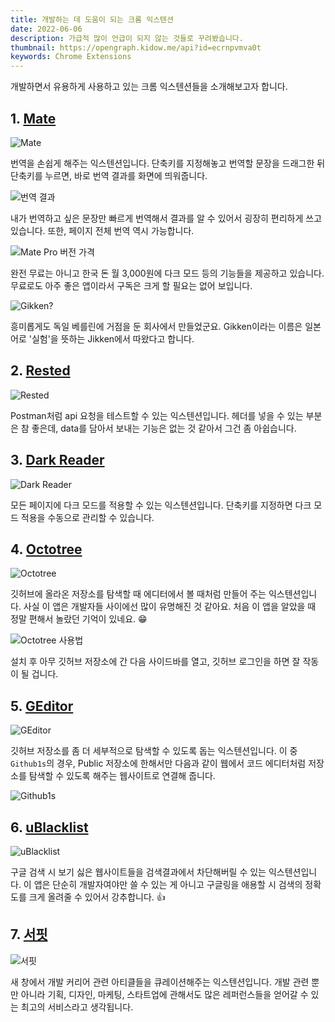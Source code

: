```yaml
---
title: 개발하는 데 도움이 되는 크롬 익스텐션
date: 2022-06-06
description: 가급적 많이 언급이 되지 않는 것들로 꾸려봤습니다.
thumbnail: https://opengraph.kidow.me/api?id=ecrnpvmva0t
keywords: Chrome Extensions
---
```


개발하면서 유용하게 사용하고 있는 크롬 익스텐션들을 소개해보고자 합니다.

## 1. [Mate](https://chrome.google.com/webstore/detail/mate-translate-%E2%80%93-translat/ihmgiclibbndffejedjimfjmfoabpcke)

![Mate](mate.png)

번역을 손쉽게 해주는 익스텐션입니다. 단축키를 지정해놓고 번역할 문장을 드래그한 뒤 단축키를 누르면, 바로 번역 결과를 화면에 띄워줍니다.

![번역 결과](mate.gif)

내가 번역하고 싶은 문장만 빠르게 번역해서 결과를 알 수 있어서 굉장히 편리하게 쓰고 있습니다. 또한, 페이지 전체 번역 역시 가능합니다.

![Mate Pro 버전 가격](mate_pro.png)

완전 무료는 아니고 한국 돈 월 3,000원에 다크 모드 등의 기능들을 제공하고 있습니다. 무료로도 아주 좋은 앱이라서 구독은 크게 할 필요는 없어 보입니다.

![Gikken?](gikken.png)

흥미롭게도 독일 베를린에 거점을 둔 회사에서 만들었군요. Gikken이라는 이름은 일본어로 '실험'을 뜻하는 Jikken에서 따왔다고 합니다.

## 2. [Rested](https://chrome.google.com/webstore/detail/rested/eelcnbccaccipfolokglfhhmapdchbfg)

![Rested](rested.png)

Postman처럼 api 요청을 테스트할 수 있는 익스텐션입니다. 헤더를 넣을 수 있는 부분은 참 좋은데, data를 담아서 보내는 기능은 없는 것 같아서 그건 좀 아쉽습니다.

## 3. [Dark Reader](https://chrome.google.com/webstore/detail/dark-reader/eimadpbcbfnmbkopoojfekhnkhdbieeh)

![Dark Reader](dark_reader.png)

모든 페이지에 다크 모드를 적용할 수 있는 익스텐션입니다. 단축키를 지정하면 다크 모드 적용을 수동으로 관리할 수 있습니다.

## 4. [Octotree](https://chrome.google.com/webstore/detail/octotree-github-code-tree/bkhaagjahfmjljalopjnoealnfndnagc)

![Octotree](octotree.png)

깃허브에 올라온 저장소를 탐색할 때 에디터에서 볼 때처럼 만들어 주는 익스텐션입니다. 사실 이 앱은 개발자들 사이에선 많이 유명해진 것 같아요. 처음 이 앱을 알았을 때 정말 편해서 놀랐던 기억이 있네요. 😁

![Octotree 사용법](octotree.gif)

설치 후 아무 깃허브 저장소에 간 다음 사이드바를 열고, 깃허브 로그인을 하면 잘 작동이 될 겁니다.

## 5. [GEditor](https://chrome.google.com/webstore/detail/geditor-github-button-edi/cpfldfidpgollddlhpbgflolgjdlfnob)

![GEditor](GEditor.png)

깃허브 저장소를 좀 더 세부적으로 탐색할 수 있도록 돕는 익스텐션입니다. 이 중 `Github1s`의 경우, Public 저장소에 한해서만 다음과 같이 웹에서 코드 에디터처럼 저장소를 탐색할 수 있도록 해주는 웹사이트로 연결해 줍니다.

![Github1s](github1s.png)

## 6. [uBlacklist](https://chrome.google.com/webstore/detail/ublacklist/pncfbmialoiaghdehhbnbhkkgmjanfhe)

![uBlacklist](ublacklist.png)

구글 검색 시 보기 싫은 웹사이트들을 검색결과에서 차단해버릴 수 있는 익스텐션입니다. 이 앱은 단순히 개발자여야만 쓸 수 있는 게 아니고 구글링을 애용할 시 검색의 정확도를 크게 올려줄 수 있어서 강추합니다. 👍

## 7. [서핏](https://chrome.google.com/webstore/detail/summari-for-chrome/hfbolicepmhlpoiabgkpeojpagpcmccc/related)

![서핏](surfit.png)

새 창에서 개발 커리어 관련 아티클들을 큐레이션해주는 익스텐션입니다. 개발 관련 뿐만 아니라 기획, 디자인, 마케팅, 스타트업에 관해서도 많은 레퍼런스들을 얻어갈 수 있는 최고의 서비스라고 생각됩니다.
